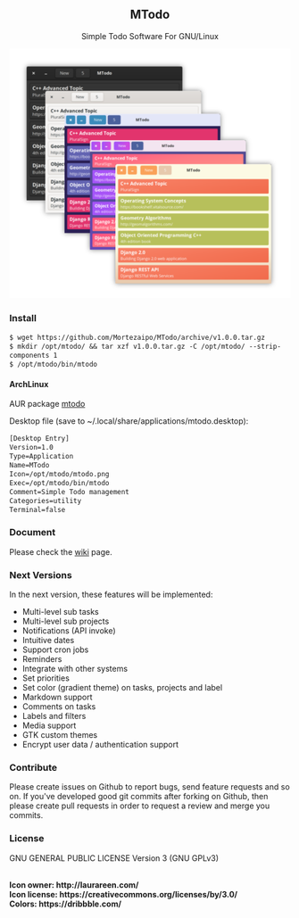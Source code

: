 <div align="center">
     <p style="text-align:center"><h2>MTodo</h2></p>
     <p style="text-align:center">Simple Todo Software For GNU/Linux</p>
     <img src="screenshot.png">
</div>

### Install

```
$ wget https://github.com/Mortezaipo/MTodo/archive/v1.0.0.tar.gz
$ mkdir /opt/mtodo/ && tar xzf v1.0.0.tar.gz -C /opt/mtodo/ --strip-components 1
$ /opt/mtodo/bin/mtodo
```

#### ArchLinux

AUR package [mtodo](https://aur.archlinux.org/packages/mtodo/)

Desktop file (save to ~/.local/share/applications/mtodo.desktop):

```
[Desktop Entry]
Version=1.0
Type=Application
Name=MTodo
Icon=/opt/mtodo/mtodo.png
Exec=/opt/mtodo/bin/mtodo
Comment=Simple Todo management
Categories=utility
Terminal=false
```

### Document
Please check the <a href="https://github.com/Mortezaipo/MTodo/wiki">wiki</a> page.

### Next Versions
In the next version, these features will be implemented:
* Multi-level sub tasks
* Multi-level sub projects
* Notifications (API invoke)
* Intuitive dates
* Support cron jobs
* Reminders
* Integrate with other systems
* Set priorities
* Set color (gradient theme) on tasks, projects and label
* Markdown support
* Comments on tasks
* Labels and filters
* Media support
* GTK custom themes
* Encrypt user data / authentication support

### Contribute
Please create issues on Github to report bugs, send feature requests and so on. If you've developed good git commits after forking on Github, then please create pull requests in order to request a review and merge you commits.

### License
GNU GENERAL PUBLIC LICENSE Version 3 (GNU GPLv3)

<br>
<strong>Icon owner:<strong> http://laurareen.com/ <br>
<strong>Icon license:</strong> https://creativecommons.org/licenses/by/3.0/ <br>
<strong>Colors: </strong> https://dribbble.com/
